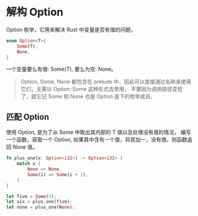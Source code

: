 # 解构 Option
Option 枚举，它用来解决 Rust 中变量是否有值的问题，
```rust
enum Option<T>{
    Some(T),
    None,
}
```
一个变量要么有值: Some(T), 要么为空: None。
> Option, Some, None 都包含在 prelude 中，因此可以直接通过名称来使用它们，无需以 Option::Some 这种形式去使用，
> 不要因为调用路径变短了，就忘记 Some 和 None 也是 Option 底下的枚举成员。

## 匹配 Option<T>
使用 Option<T>, 是为了从 Some 中取出其内部的 T 值以及处理没有值的情况，
编写一个函数，获取一个 Option<i32>, 如果其中含有一个值，将其加一，没有值，则函数返回 None 值。
```rust
fn plus_one(x: Option<i32>) -> Option<i32> {
    match x {
        None => None,
        Some(i) => Some(i + 1),
    }
}

let five = Some(5);
let six = plus_one(five);
let none = plus_one(None);
```
